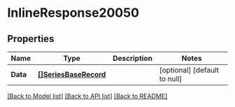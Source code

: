 # InlineResponse20050

## Properties
Name | Type | Description | Notes
------------ | ------------- | ------------- | -------------
**Data** | [**[]SeriesBaseRecord**](SeriesBaseRecord.md) |  | [optional] [default to null]

[[Back to Model list]](../README.md#documentation-for-models) [[Back to API list]](../README.md#documentation-for-api-endpoints) [[Back to README]](../README.md)

